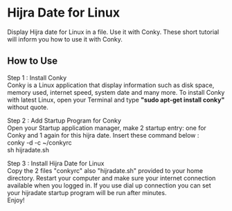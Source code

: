 # Hijra Date for Linux
Display Hijra date for Linux in a file. Use it with Conky. These short tutorial will inform you how to use it with Conky.

<h2>How to Use</h2>

Step 1 : Install Conky <br />
Conky is a Linux application that display information such as disk space, memory used, internet speed, system date and many more. To install Conky with latest Linux, open your Terminal and type <b>"sudo apt-get install conky"</b> without quote.

Step 2 : Add Startup Program for Conky <br />
Open your Startup application manager, make 2 startup entry: one for Conky and 1 again for this hijra date. Insert these command below : <br />
conky -d -c ~/conkyrc <br>
sh hijradate.sh

Step 3 : Install Hijra Date for Linux <br />
Copy the 2 files "conkyrc" also "hijradate.sh" provided to your home directory. Restart your computer and make sure your internet connection available when you logged in. If you use dial up connection you can set your hijradate startup program will be run after minutes.
<br />
Enjoy!
